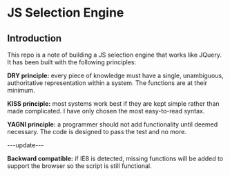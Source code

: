 # JS Selection Engine

## Introduction

This repo is a note of building a JS selection engine that works like JQuery. It has been built with the following principles:

**DRY principle:** every piece of knowledge must have a single, unambiguous, authoritative representation within a system. The functions are at their minimum.

**KISS principle:** most systems work best if they are kept simple rather than made complicated. I have only chosen the  most easy-to-read syntax.

**YAGNI principle:** a programmer should not add functionality until deemed necessary. The code is designed to pass the test and no more.


---update---

**Backward compatible:** if IE8 is detected, missing functions will be added to support the browser so the script is still functional.